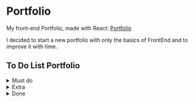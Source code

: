 # Portfolio

My front-end Portfolio, made with React: [Portfolio](https://lunatc.github.io/portfolio/#/)

I decided to start a new portfolio with only the basics of FrontEnd and to improve it with time. 

## To Do List Portfolio

<details>

<summary> Must do </summary>

- [ ] Português
- [ ] Colocar meus projetos de verdade

</details>

<details>

<summary> Extra </summary>

- [ ] Protótipos Figma
- [ ] Escolher uma foto melhor
- [ ] Modo escuro
- [ ] Página que estou agora aparece com linha embaixo

</details>

<details> 

<summary> Done </summary>

- [x] Colocar uma foto minha
- [x] Arrumar as cores
- [x] Responsividade
- [x] Icones redes sociais
- [x] Link currículo
- [x] Adicionar informações corretas sobre educação, experiência e outros
- [x] Trocar para React
- [x] Github Pages
- [x] Decidir SideBar React
- [x] Parte de projetos
- [x] Resolver como eu coloco novos projetos
- [x] Posters and Workshops
- [x] Parte com ferramentas e linguagens que sei
- [x] Simplificar todo o projeto e escolher melhor uma identidade visual
- [x] Links font-awesome
- [x] Adicionar icone window do navegador
- [x] Editar footer
- [x] Editar About me e colocar data do lado e só por ano
- [x] Escrever texto introdução
- [x] Escrever texto about me
- [x] Escrever parte posters
- [x] Resolver problema links "/Portfolio"
- [x] Responsividade React
- [x] Github Pages novamente

</details>
